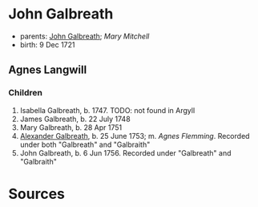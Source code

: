 # John Galbreath

- parents: [John Galbreath](galbreath-john-1680.md); *Mary Mitchell*
- birth: 9 Dec 1721

## Agnes Langwill

### Children

1. Isabella Galbreath, b. 1747.  TODO: not found in Argyll
2. James Galbreath, b. 22 July 1748
3. Mary Galbreath, b. 28 Apr 1751
4. [Alexander Galbreath](galbreath-alexander-1753.md), b. 25 June 1753; m. *Agnes Flemming*.  Recorded under both "Galbreath" and "Galbraith"
5. John Galbreath, b. 6 Jun 1756.  Recorded under "Galbreath" and "Galbraith"

# Sources
